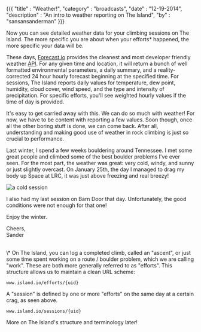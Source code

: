 {{{
  "title" : "Weather!",
  "category" : "broadcasts",
  "date" : "12-19-2014",
  "description" : "An intro to weather reporting on The Island",
  "by" : "sansansanderman"
}}}

Now you can see detailed weather data for your climbing sessions on The Island. The more specific you are about when your efforts* happened, the more specific your data will be.

<!--more-->

These days, [Forecast.io](http://forecast.io/) provides the cleanest and most developer friendly weather [API](https://developer.forecast.io/). For any given time and location, it will return a bunch of well formatted environmental parameters, a daily summary, and a reality-corrected 24 hour hourly forecast beginning at the specified time. For sessions, The Island reports daily values for temperature, dew point, humidity, cloud cover, wind speed, and the type and intensity of precipitation. For specific efforts, you'll see weighted hourly values if the time of day is provided.

It's easy to get carried away with this. We can do so much with weather! For now, we have to be content with reporting a few values. Soon though, once all the other boring stuff is done, we can come back. After all, understanding and making good use of weather in rock climbing is just so crucial to performance.

Last winter, I spend a few weeks bouldering around Tennessee. I met some great people and climbed some of the best boulder problems I've ever seen. For the most part, the weather was great: very cold, windy, and sunny or just slightly overcast. On January 25th, the day I managed to drag my body up Space at LRC, it was just above freezing and real breezy!

![a cold session](https://s3.amazonaws.com/island.io/blog/img/Screenshot+2014-12-18+22.19.17.png)

I also had my last session on Barn Door that day. Unfortunately, the good conditions were not enough for that one!

Enjoy the winter.

Cheers,  
Sander

<br>  
\* On The Island, you can log a completed climb, called an "ascent", or just some time spent working on a route / boulder problem, which we are calling "work". These are both more generally referred to as "efforts". This structure allows us to maintain a clean URL scheme:

```
www.island.io/efforts/{uid}
```

A "session" is defined by one or more "efforts" on the same day at a certain crag, as seen above.

```
www.island.io/sessions/{uid}
```

More on The Island's structure and terminology later!

